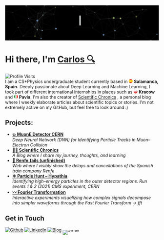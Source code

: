 <!--  -->
<!-- https://codesandbox.io/p/sandbox/readme-introgif-9fjo5?file=%2Fsrc%2Fmain.js%3A1%2C1-35%2C9-->
![Carlos Buustos](Resources/CarlosBuustos.gif)

<div>
  <h1>Hi there, I'm <a href="https://github.com/CarlosBuustos">Carlos 🔍</a></h1> 
  <!--  <img src="https://pronoun.cyou/x/y?subject=He&object=Him&height=20">  -->
  
</div>
<img src="https://img.shields.io/badge/Profile%20Visits-5437-blue?style=for-the-badge" alt="Profile Visits"/>
<!--  <img src="https://komarev.com/ghpvc/?username=CarlosBuustos&label=Profile%20Visits&style=for-the-badge&color=blue" alt="Profile Visits"/>   -->


<div> 
I am a CS+Physics undergraduate student currently based in <img src="Resources/espana.png" width="13"/> <b>Salamanca, Spain.</b> Deeply passionate about Deep Learning and Machine Learning, I took part of different international internships in places such as  
 <img src="Resources/polonia.png" width="13"/> <b>Kracow</b> and <img src="Resources/italia.png" width="13"/> <b>Pavia</b>. I'm also the creator of <a href="https://carlosbustos.hashnode.dev/" target="_blank">Scientific Chronics</a>
, a personal blog where I weekly elaborate articles about scientific topics or stories. I'm not extremely active on my GitHub, but feel free to look around :)
</div>
<!--<table>
  <tr>
    <td>-->
      <h2>Projects:</h2>
      <ul>
        <li>
          <a href="https://github.com/CarlosBuustos/IFJ_Neuronal_Network" target="_blank">
            <b>💥 MuonE Detector CERN</b>
          </a>
          <br/>
          <i>Deep Neural Network (DNN) for Identifying Particle Tracks in Muon–Electron Collision</i>
        </li>
        <li>
          <a href="https://carlosbustos.hashnode.dev/" target="_blank">
            <b>✍🏻 Scientific Chronics</b>
          </a><br/>
          <i>A Blog where I share my journey, thoughts, and learning</i>
        </li>
        <li>
          <a href="https://github.com/CarlosBuustos/Renfe.fails" target="_blank">
            <b>🚅 Renfe.fails (unfinished)</b>
          </a><br/>
          <i>Web where I visibly show the delays and cancellations of the Spanish train company Renfe</i>
        </li>
        <li>
          <a href="https://github.com/CarlosBuustos/Particle-Hunt" target="_blank">
            <b>⚛️ Particle Hunt – Hypathia</b>
          </a><br/>
          <i>Identifying high–energy particles in the outer detector regions. 
          Run events 1 & 2 (2021) CMS experiment, CERN</i>
        </li>
        <li>
          <a href="https://github.com/CarlosBuustos/Fourier-Lab" target="_blank">
            <b>〰️ Fourier Transformation</b>
          </a><br/>
          <i>Interactive experiments visualizing how complex signals decompose into simpler waveforms 
          through the Fast Fourier Transform -> fft</i>
        </li>
      </ul>
      <!--
    </td>
    <td align="right" valign="bottom" width="35%">
      <img 
        src="Resources/Desktop.gif" width="280" alt="workspace gif">
    </td>
  </tr>
</table>-->



<div>
<h2>Get in Touch</h2>
<p><a href="https://github.com/carlosbuustos" target="_blank"><img alt="Github" src="https://img.shields.io/badge/GitHub-%2312100E.svg?&style=for-the-badge&logo=Github&logoColor=white" /></a> <a href="https://www.linkedin.com/in/carlos-bustosj" target="_blank"><img alt="LinkedIn" src="https://img.shields.io/badge/linkedin-%230077B5.svg?&style=for-the-badge&logo=linkedin&logoColor=white" /></a> 
<a href="https://carlosbustos.hashnode.dev/" target="_blank"><img alt="Blog" src="https://img.shields.io/static/v1?label=&message=Hashnode&color=2962FF&style=for-the-badge&logo=hashnode&logoColor=white&logoWidth=28" /> <a href="mailto:carlos.bustos121@gmail.com" target="_blank" rel="noopener noreferrer"
   style="display:inline-block; line-height:0; text-decoration:none; outline:0;">
  <img alt="Gmail"
       src="https://img.shields.io/static/v1?label=&message=Gmail&color=D14836&style=for-the-badge&logo=gmail&logoColor=white&logoWidth=28"
       style="display:block;" />
</a>


</p>
</div>


